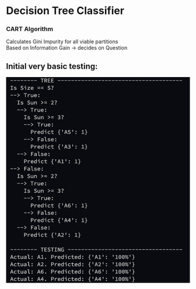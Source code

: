 # Decision Tree Classifier

### CART Algorithm
Calculates Gini Impurity for all viable partitions\
Based on Information Gain -> decides on Question

## Initial very basic testing:

![treepic](imgs/InitialTest.png)
